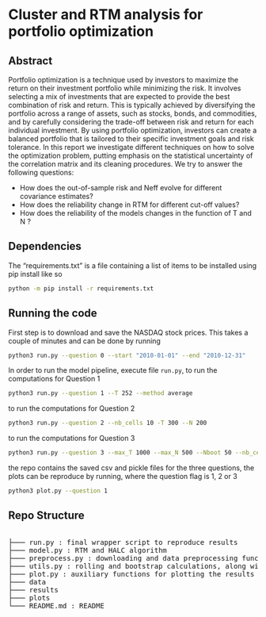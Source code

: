 # Cluster and RTM analysis for portfolio optimization

## Abstract

Portfolio optimization is a technique used by investors to maximize the return on their investment portfolio while
minimizing the risk. It involves selecting a mix of investments that are expected to provide the best combination of
risk and return. This is typically achieved by diversifying the portfolio across a range of assets, such as stocks, bonds,
and commodities, and by carefully considering the trade-off between risk and return for each individual investment.
By using portfolio optimization, investors can create a balanced portfolio that is tailored to their specific investment
goals and risk tolerance. In this report we investigate different techniques on how to solve the optimization problem,
putting emphasis on the statistical uncertainty of the correlation matrix and its cleaning procedures. We try to answer the following questions:

- How does the out-of-sample risk and Neff evolve for different covariance estimates?
- How does the reliability change in RTM for different cut-off values?
- How does the reliability of the models changes in the function of T and N ?

## Dependencies
  
The “requirements.txt” is a file containing a list of items to be installed using pip install like so

```bash
python -m pip install -r requirements.txt
```


## Running the code

First step is to download and save the NASDAQ stock prices. This takes a couple of minutes and can be done by running

```bash
python3 run.py --question 0 --start "2010-01-01" --end "2010-12-31"
```

In order to run the model pipeline, execute file `run.py`, to run the computations for Question 1

```bash
python3 run.py --question 1 --T 252 --method average
```

to run the computations for Question 2

```bash
python3 run.py --question 2 --nb_cells 10 -T 300 --N 200
```

to run the computations for Question 3

```bash
python3 run.py --question 3 --max_T 1000 --max_N 500 --Nboot 50 --nb_cells 11
```

the repo contains the saved csv and pickle files for the three questions, the plots can be reproduce by running, where the question flag is 1, 2 or 3

```bash
python3 plot.py --question 1
```

## Repo Structure

<pre>  
├─── run.py : final wrapper script to reproduce results
├─── model.py : RTM and HALC algorithm
├─── preprocess.py : downloading and data preprocessing functions
├─── utils.py : rolling and bootstrap calculations, along with summary statistic calculations
├─── plot.py : auxiliary functions for plotting the results
├─── data
├─── results
├─── plots
└─── README.md : README
</pre>
